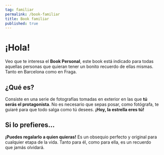 ```yaml
---
tag: familiar
permalink: /book-familiar
title: Book familiar
published: true
---
```

# ¡Hola!

Veo que te interesa el **Book Personal**, este book está indicado para todas aquellas personas que quieran tener un bonito recuerdo de ellas mismas. Tanto en Barcelona como en Fraga.

## ¿Qué es?

Consiste en una serie de fotografías tomadas en exterior en las que **tú serás el protagonista**. No es necesario que sepas posar, como fotógrafa, te guiaré para que todo salga como tú desees. **¡Hoy, la estrella eres tú!**

## Si lo prefieres…

**¡Puedes regalarlo a quien quieras!** Es un obsequio perfecto y original para cualquier etapa de la vida. Tanto para él, como para ella, es un recuerdo que jamás olvidará.
